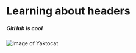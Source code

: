# Learning about headers
##### GitHub is cool
![Image of Yaktocat](https://octodex.github.com/images/yaktocat.png)
